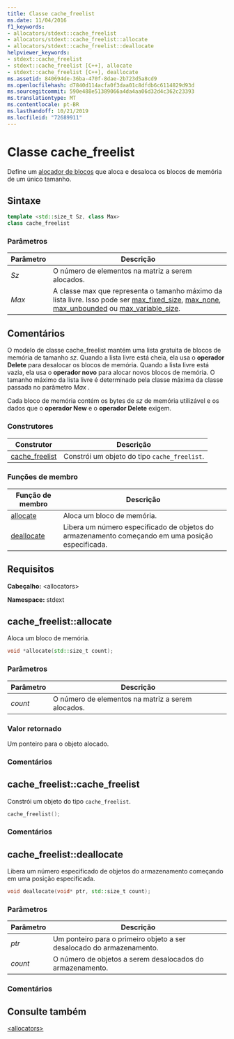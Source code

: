 ```yaml
---
title: Classe cache_freelist
ms.date: 11/04/2016
f1_keywords:
- allocators/stdext::cache_freelist
- allocators/stdext::cache_freelist::allocate
- allocators/stdext::cache_freelist::deallocate
helpviewer_keywords:
- stdext::cache_freelist
- stdext::cache_freelist [C++], allocate
- stdext::cache_freelist [C++], deallocate
ms.assetid: 840694de-36ba-470f-8dae-2b723d5a8cd9
ms.openlocfilehash: d7840d114acfa0f3daa01c8dfdb6c6114829d93d
ms.sourcegitcommit: 590e488e51389066a4da4aa06d32d4c362c23393
ms.translationtype: MT
ms.contentlocale: pt-BR
ms.lasthandoff: 10/21/2019
ms.locfileid: "72689911"
---
```

# <a name="cache_freelist-class"></a>Classe cache_freelist

Define um [alocador de blocos](../standard-library/allocators-header.md) que aloca e desaloca os blocos de memória de um único tamanho.

## <a name="syntax"></a>Sintaxe

```cpp
template <std::size_t Sz, class Max>
class cache_freelist
```

### <a name="parameters"></a>Parâmetros

|Parâmetro|Descrição|
|---------------|-----------------|
|*Sz*|O número de elementos na matriz a serem alocados.|
|*Max*|A classe max que representa o tamanho máximo da lista livre. Isso pode ser [max_fixed_size](../standard-library/max-fixed-size-class.md), [max_none](../standard-library/max-none-class.md), [max_unbounded](../standard-library/max-unbounded-class.md) ou [max_variable_size](../standard-library/max-variable-size-class.md).|

## <a name="remarks"></a>Comentários

O modelo de classe cache_freelist mantém uma lista gratuita de blocos de memória de tamanho *sz*. Quando a lista livre está cheia, ela usa o **operador Delete** para desalocar os blocos de memória. Quando a lista livre está vazia, ela usa o **operador novo** para alocar novos blocos de memória. O tamanho máximo da lista livre é determinado pela classe máxima da classe passada no parâmetro *Max* .

Cada bloco de memória contém os bytes de *sz* de memória utilizável e os dados que o **operador New** e o **operador Delete** exigem.

### <a name="constructors"></a>Construtores

|Construtor|Descrição|
|-|-|
|[cache_freelist](#cache_freelist)|Constrói um objeto do tipo `cache_freelist`.|

### <a name="member-functions"></a>Funções de membro

|Função de membro|Descrição|
|-|-|
|[allocate](#allocate)|Aloca um bloco de memória.|
|[deallocate](#deallocate)|Libera um número especificado de objetos do armazenamento começando em uma posição especificada.|

## <a name="requirements"></a>Requisitos

**Cabeçalho:** \<allocators>

**Namespace:** stdext

## <a name="allocate"></a>  cache_freelist::allocate

Aloca um bloco de memória.

```cpp
void *allocate(std::size_t count);
```

### <a name="parameters"></a>Parâmetros

|Parâmetro|Descrição|
|---------------|-----------------|
|*count*|O número de elementos na matriz a serem alocados.|

### <a name="return-value"></a>Valor retornado

Um ponteiro para o objeto alocado.

### <a name="remarks"></a>Comentários

## <a name="cache_freelist"></a>  cache_freelist::cache_freelist

Constrói um objeto do tipo `cache_freelist`.

```cpp
cache_freelist();
```

### <a name="remarks"></a>Comentários

## <a name="deallocate"></a>  cache_freelist::deallocate

Libera um número especificado de objetos do armazenamento começando em uma posição especificada.

```cpp
void deallocate(void* ptr, std::size_t count);
```

### <a name="parameters"></a>Parâmetros

|Parâmetro|Descrição|
|---------------|-----------------|
|*ptr*|Um ponteiro para o primeiro objeto a ser desalocado do armazenamento.|
|*count*|O número de objetos a serem desalocados do armazenamento.|

### <a name="remarks"></a>Comentários

## <a name="see-also"></a>Consulte também

[\<allocators>](../standard-library/allocators-header.md)

